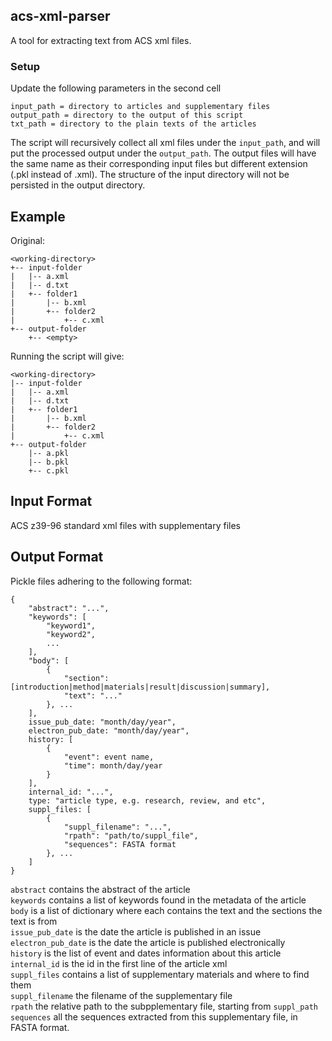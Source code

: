 ## acs-xml-parser
A tool for extracting text from ACS xml files.

### Setup

Update the following parameters in the second cell

```
input_path = directory to articles and supplementary files
output_path = directory to the output of this script
txt_path = directory to the plain texts of the articles
```

The script will recursively collect all xml files under the `input_path`, and will put the processed output under the `output_path`. The output files will have the same name as their corresponding input files but different extension (.pkl instead of .xml). The structure of the input directory will not be persisted in the output directory.

## Example

Original:

```
<working-directory>
+-- input-folder
|   |-- a.xml
|   |-- d.txt
|   +-- folder1
|       |-- b.xml
|       +-- folder2
|           +-- c.xml
+-- output-folder
    +-- <empty>
```

Running the script will give:

```
<working-directory>
|-- input-folder
|   |-- a.xml
|   |-- d.txt
|   +-- folder1
|       |-- b.xml
|       +-- folder2
|           +-- c.xml
+-- output-folder
    |-- a.pkl
    |-- b.pkl
    +-- c.pkl
```

## Input Format

ACS z39-96 standard xml files with supplementary files

## Output Format

Pickle files adhering to the following format:

```
{
    "abstract": "...",
    "keywords": [
        "keyword1",
        "keyword2",
        ...
    ],
    "body": [
        {
            "section": [introduction|method|materials|result|discussion|summary],
            "text": "..."
        }, ...
    ],
    issue_pub_date: "month/day/year",
    electron_pub_date: "month/day/year",
    history: [
        {
            "event": event name,
            "time": month/day/year
        }
    ],
    internal_id: "...",
    type: "article type, e.g. research, review, and etc",
    suppl_files: [
        {
            "suppl_filename": "...",
            "rpath": "path/to/suppl_file",
            "sequences": FASTA format
        }, ...
    ]
}
```

`abstract` contains the abstract of the article\
`keywords` contains a list of keywords found in the metadata of the article\
`body` is a list of dictionary where each contains the text and the sections the text is from\
`issue_pub_date` is the date the article is published in an issue\
`electron_pub_date` is the date the article is published electronically\
`history` is the list of event and dates information about this article\
`internal_id` is the id in the first line of the article xml\
`suppl_files` contains a list of supplementary materials and where to find them\
`suppl_filename` the filename of the supplementary file\
`rpath` the relative path to the subpplementary file, starting from `suppl_path`\
`sequences` all the sequences extracted from this supplementary file, in FASTA format.
